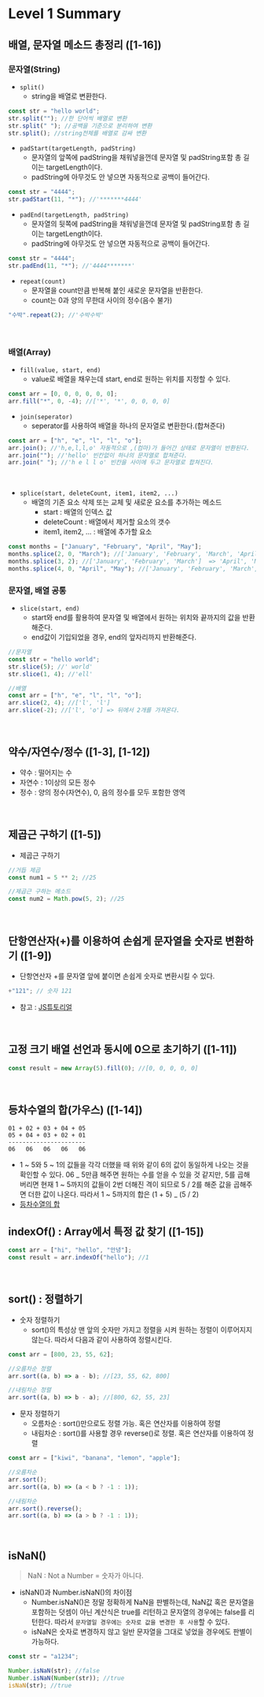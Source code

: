 # Level 1 Summary

## 배열, 문자열 메소드 총정리 ([1-16])

### 문자열(String)

- `split()`
  - string을 배열로 변환한다.

```javascript
const str = "hello world";
str.split(""); //한 단어씩 배열로 변환
str.split(" "); //공백을 기준으로 분리하여 변환
str.split(); //string전체를 배열로 감싸 변환
```

- `padStart(targetLength, padString)`
  - 문자열의 앞쪽에 padString을 채워넣을껀데 문자열 및 padString포함 총 길이는 targetLength이다.
  - padString에 아무것도 안 넣으면 자동적으로 공백이 들어간다.

```javascript
const str = "4444";
str.padStart(11, "*"); //'*******4444'
```

- `padEnd(targetLength, padString)`
  - 문자열의 뒷쪽에 padString을 채워넣을껀데 문자열 및 padString포함 총 길이는 targetLength이다.
  - padString에 아무것도 안 넣으면 자동적으로 공백이 들어간다.

```javascript
const str = "4444";
str.padEnd(11, "*"); //'4444*******'
```

- `repeat(count)`
  - 문자열을 count만큼 반복해 붙인 새로운 문자열을 반환한다.
  - count는 0과 양의 무한대 사이의 정수(음수 불가)

```javascript
"수박".repeat(2); //'수박수박'
```

<br>

### 배열(Array)

- `fill(value, start, end)`
  - value로 배열을 채우는데 start, end로 원하는 위치를 지정할 수 있다.

```javascript
const arr = [0, 0, 0, 0, 0, 0];
arr.fill("*", 0, -4); //['*', '*', 0, 0, 0, 0]
```

- `join(seperator)`
  - seperator를 사용하여 배열을 하나의 문자열로 변환한다.(합쳐준다)

```javascript
const arr = ["h", "e", "l", "l", "o"];
arr.join(); //'h,e,l,l,o' 자동적으로 ,(컴마)가 들어간 상태로 문자열이 반환된다.
arr.join(""); //'hello' 빈칸없이 하나의 문자열로 합쳐준다.
arr.join(" "); //'h e l l o' 빈칸을 사이에 두고 문자열로 합쳐진다.
```

<br>

- `splice(start, deleteCount, item1, item2, ...)`
  - 배열의 기존 요소 삭제 또는 교체 및 새로운 요소를 추가하는 메소드
    - start : 배열의 인덱스 값
    - deleteCount : 배열에서 제거할 요소의 갯수
    - item1, item2, ... : 배열에 추가할 요소

```javascript
const months = ["January", "February", "April", "May"];
months.splice(2, 0, "March"); //['January', 'February', 'March', 'April', 'May'] => 'March'추가
months.splice(3, 2); //['January', 'February', 'March']  => 'April', 'May' 삭제
months.splice(4, 0, "April", "May"); //['January', 'February', 'March', 'April', 'May'] => 'April', 'May' 추가
```

### 문자열, 배열 공통

- `slice(start, end)`
  - start와 end를 활용하여 문자열 및 배열에서 원하는 위치와 끝까지의 값을 반환해준다.
  - end값이 기입되었을 경우, end의 앞자리까지 반환해준다.

```javascript
//문자열
const str = "hello world";
str.slice(5); //' world'
str.slice(1, 4); //'ell'

//배열
const arr = ["h", "e", "l", "l", "o"];
arr.slice(2, 4); //['l', 'l']
arr.slice(-2); //['l', 'o'] => 뒤에서 2개를 가져온다.
```

<br>

## 약수/자연수/정수 ([1-3], [1-12])

- 약수 : 떨어지는 수
- 자연수 : 1이상의 모든 정수
- 정수 : 양의 정수(자연수), 0, 음의 정수를 모두 포함한 영역

<br>

## 제곱근 구하기 ([1-5])

- 제곱근 구하기

```javascript
//거듭 제곱
const num1 = 5 ** 2; //25

//제곱근 구하는 메소드
const num2 = Math.pow(5, 2); //25
```

<br>

## 단항연산자(+)를 이용하여 손쉽게 문자열을 숫자로 변환하기 ([1-9])

- 단항연산자 +를 문자열 앞에 붙이면 손쉽게 숫자로 변환시킬 수 있다.

```javascript
+"121"; // 숫자 121
```

- 참고 : [JS튜토리얼](https://developer.mozilla.org/ko/docs/Web/JavaScript/Language_Overview)

<br>

## 고정 크기 배열 선언과 동시에 0으로 초기하기 ([1-11])

```javascript
const result = new Array(5).fill(0); //[0, 0, 0, 0, 0]
```

<br>

## 등차수열의 합(가우스) ([1-14])

```text
01 + 02 + 03 + 04 + 05
05 + 04 + 03 + 02 + 01
----------------------
06   06   06   06   06
```

- 1 ~ 5와 5 ~ 1의 값들을 각각 더했을 때 위와 같이 6의 값이 동일하게 나오는 것을 확인할 수 있다. 06 _ 5만큼 해주면 원하는 수를 얻을 수 있을 것 같지만, 5를 곱해버리면 현재 1 ~ 5까지의 값들이 2번 더해진 격이 되므로 5 / 2를 해준 값을 곱해주면 더한 값이 나온다. 따라서 1 ~ 5까지의 합은 (1 + 5) _ (5 / 2)
- [등차수열의 합](https://m.blog.naver.com/PostView.naver?isHttpsRedirect=true&blogId=junhyuk7272&logNo=221247061276)
  <br>

## indexOf() : Array에서 특정 값 찾기 ([1-15])

```javascript
const arr = ["hi", "hello", "안녕"];
const result = arr.indexOf("hello"); //1
```

<br>

## sort() : 정렬하기

- 숫자 정렬하기
  - sort()의 특성상 맨 앞의 숫자만 가지고 정렬을 시켜 원하는 정렬이 이루어지지 않는다. 따라서 다음과 같이 사용하여 정렬시킨다.

```javascript
const arr = [800, 23, 55, 62];

//오름차순 정렬
arr.sort((a, b) => a - b); //[23, 55, 62, 800]

//내림차순 정렬
arr.sort((a, b) => b - a); //[800, 62, 55, 23]
```

- 문자 정렬하기
  - 오름차순 : sort()만으로도 정렬 가능. 혹은 연산자를 이용하여 정렬
  - 내림차순 : sort()를 사용할 경우 reverse()로 정렬. 혹은 연산자를 이용하여 정렬

```javascript
const arr = ["kiwi", "banana", "lemon", "apple"];

//오름차순
arr.sort();
arr.sort((a, b) => (a < b ? -1 : 1));

//내림차순
arr.sort().reverse();
arr.sort((a, b) => (a > b ? -1 : 1));
```

<br>

## isNaN()

> NaN : Not a Number = 숫자가 아니다.

- isNaN()과 Number.isNaN()의 차이점
  - Number.isNaN()은 정말 정확하게 NaN을 판별하는데, NaN값 혹은 문자열을 포함하는 덧셈이 아닌 계산식은 true를 리턴하고 문자열의 경우에는 false를 리턴한다. 따라서 `문자열일 경우에는 숫자로 값을 변경한 후 사용`할 수 있다.
  - isNaN은 숫자로 변경하지 않고 일반 문자열을 그대로 넣었을 경우에도 판별이 가능하다.

```javascript
const str = "a1234";

Number.isNaN(str); //false
Number.isNaN(Number(str)); //true
isNaN(str); //true
```
